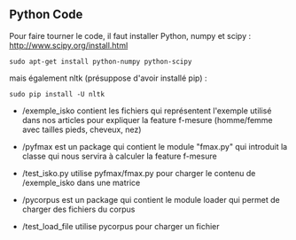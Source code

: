 ## Python Code

Pour faire tourner le code, il faut installer Python, numpy et scipy :
http://www.scipy.org/install.html

    sudo apt-get install python-numpy python-scipy
    
mais également nltk (présuppose d'avoir installé pip) :

    sudo pip install -U nltk


*   /exemple_isko contient les fichiers qui représentent l'exemple utilisé dans nos articles pour expliquer la feature f-mesure (homme/femme avec tailles pieds, cheveux, nez)

*   /pyfmax est un package qui contient le module "fmax.py" qui introduit la classe qui nous servira à calculer la feature f-mesure

*   /test_isko.py utilise pyfmax/fmax.py pour charger le contenu de /exemple_isko dans une matrice

*   /pycorpus est un package qui contient le module loader qui permet de charger des fichiers du corpus

*   /test_load_file utilise pycorpus pour charger un fichier





